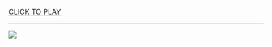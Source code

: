 
<a href="https://premium76.site?title=arizona_cardinals_games&ref=13M">CLICK TO PLAY</a></h3>
<hr>

<a href="https://premium76.site?title=arizona_cardinals_games&ref=13M"><img src="https://clearcache.store/games.png"></a>


